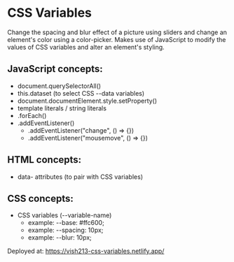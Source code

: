 # CSS Variables

Change the spacing and blur effect of a picture using sliders and change an element's color using a color-picker. Makes use of JavaScript to modify the values of CSS variables and alter an element's styling.

## JavaScript concepts:

- document.querySelectorAll()
- this.dataset (to select CSS --data variables)
- document.documentElement.style.setProperty()
- template literals / string literals
- .forEach()
- .addEventListener()
    - .addEventListener("change", () => {})
    - .addEventListener("mousemove", () => {})


## HTML concepts:

- data- attributes (to pair with CSS variables)

## CSS concepts:

- CSS variables (--variable-name)
    - example: --base: #ffc600;
    - example: --spacing: 10px;
    - example: --blur: 10px;

Deployed at: https://vish213-css-variables.netlify.app/